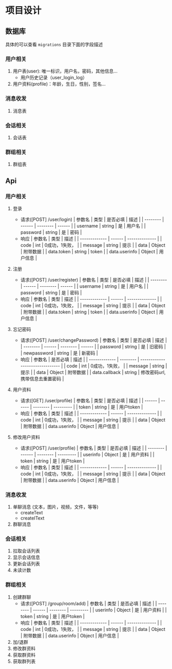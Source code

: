 # 项目设计
## 数据库
具体的可以查看 `migrations` 目录下面的字段描述

### 用户相关
1. 用户表(user): 唯一标识，用户名，密码，其他信息...
   - 用户历史记录（user_login_log）
2. 用户资料(profile)：年龄，生日，性别，签名...
### 消息收发
1. 消息表
### 会话相关
1. 会话表
### 群组相关
1. 群组表

## Api
### 用户相关
1. 登录
   - 请求([POST] /user/login)
      | 参数名   | 类型   | 是否必填 | 描述   |
      | -------- | ------ | -------- | ------ |
      | username | string | 是       | 用户名 |
      | password | string | 是       | 密码   |
   - 响应
      | 参数名        | 类型   | 描述           |
      | ------------- | ------ | -------------- |
      | code          | int    | 0成功，1失败， |
      | message       | string | 提示           |
      | data          | Object | 附带数据       |
      | data.token    | string | token          |
      | data.userinfo | Object | 用户信息       |

2. 注册
   - 请求([POST] /user/register)
      | 参数名   | 类型   | 是否必填 | 描述   |
      | -------- | ------ | -------- | ------ |
      | username | string | 是       | 用户名 |
      | password | string | 是       | 密码   |
   - 响应
      | 参数名        | 类型   | 描述           |
      | ------------- | ------ | -------------- |
      | code          | int    | 0成功，1失败， |
      | message       | string | 提示           |
      | data          | Object | 附带数据       |
      | data.token    | string | token          |
      | data.userinfo | Object | 用户信息       |

3. 忘记密码
   - 请求([POST] /user/changePassword)
      | 参数名   | 类型   | 是否必填 | 描述   |
      | -------- | ------ | -------- | ------ |
      | password | string | 是       | 旧密码 |
      | newpassword | string | 是       | 新密码 |
   - 响应
      | 参数名        | 是否必填 | 描述                            |
      | ------------- | -------- | ------------------------------- |
      | code          | int      | 0成功，1失败，                  |
      | message       | string   | 提示                            |
      | data          | Object   | 附带数据                        |
      | data.callback | string   | 修改密码url, 携带信息去重置密码 |

4. 用户资料
   - 请求([GET] /user/profile)
      | 参数名 | 类型   | 是否必填 | 描述      |
      | ------ | ------ | -------- | --------- |
      | token  | string | 是       | 用户token |
   - 响应
      | 参数名        | 类型   | 描述           |
      | ------------- | ------ | -------------- |
      | code          | int    | 0成功，1失败， |
      | message       | string | 提示           |
      | data          | Object | 附带数据       |
      | data.userinfo | Object | 用户信息       |

5. 修改用户资料
   - 请求([POST] /user/profile)
      | 参数名   | 类型   | 是否必填 | 描述      |
      | -------- | ------ | -------- | --------- |
      | userinfo | Object | 是       | 用户资料  |
      | token    | string | 是       | 用户token |
   - 响应
      | 参数名        | 类型   | 描述           |
      | ------------- | ------ | -------------- |
      | code          | int    | 0成功，1失败， |
      | message       | string | 提示           |
      | data          | Object | 附带数据       |
      | data.userinfo | Object | 用户信息       |

### 消息收发
1. 单聊消息 (文本，图片，视频，文件，等等)
   - createText
   - createIText
2. 群聊消息
### 会话相关
1. 拉取会话列表
2. 显示会话信息
3. 更新会话列表
4. 未读计数
### 群组相关
1. 创建群聊
   - 请求([POST] /group/room/add)
      | 参数名   | 类型   | 是否必填 | 描述      |
      | -------- | ------ | -------- | --------- |
      | userinfo | Object | 是       | 用户资料  |
      | token    | string | 是       | 用户token |
   - 响应
      | 参数名        | 类型   | 描述           |
      | ------------- | ------ | -------------- |
      | code          | int    | 0成功，1失败， |
      | message       | string | 提示           |
      | data          | Object | 附带数据       |
      | data.userinfo | Object | 用户信息       |
2. 加/退群
3. 修改群资料
4. 获取群资料
5. 获取群列表